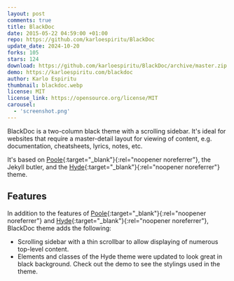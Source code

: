 ```yaml
---
layout: post
comments: true
title: BlackDoc
date: 2015-05-22 04:59:00 +01:00
repo: https://github.com/karloespiritu/BlackDoc
update_date: 2024-10-20
forks: 105
stars: 124
download: https://github.com/karloespiritu/BlackDoc/archive/master.zip
demo: https://karloespiritu.com/blackdoc
author: Karlo Espiritu
thumbnail: blackdoc.webp
license: MIT
license_link: https://opensource.org/license/MIT
carousel:
  - 'screenshot.png'
---
```


BlackDoc is a two-column black theme with a scrolling sidebar. It's ideal for websites that require a master-detail layout for viewing of content, e.g. documentation, cheatsheets, lyrics, notes, etc.

It's based on [Poole](https://getpoole.com){:target="_blank"}{:rel="noopener noreferrer"}, the Jekyll butler, and the [Hyde](https://hyde.getpoole.com){:target="_blank"}{:rel="noopener noreferrer"} theme.

## Features

In addition to the features of [Poole](https://getpoole.com){:target="_blank"}{:rel="noopener noreferrer"} and [Hyde](https://hyde.getpoole.com){:target="_blank"}{:rel="noopener noreferrer"}, BlackDoc theme adds the following:

* Scrolling sidebar with a thin scrollbar to allow displaying of numerous top-level content.
* Elements and classes of the Hyde theme were updated to look great in black background. Check out the demo to see the stylings used in the theme.
